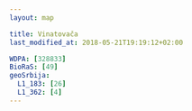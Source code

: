 ```yaml
---
layout: map

title: Vinatovača
last_modified_at: 2018-05-21T19:19:12+02:00

WDPA: [328833]
BioRaS: [49]
geoSrbija:
  L1_183: [26]
  L1_362: [4]
---
```

